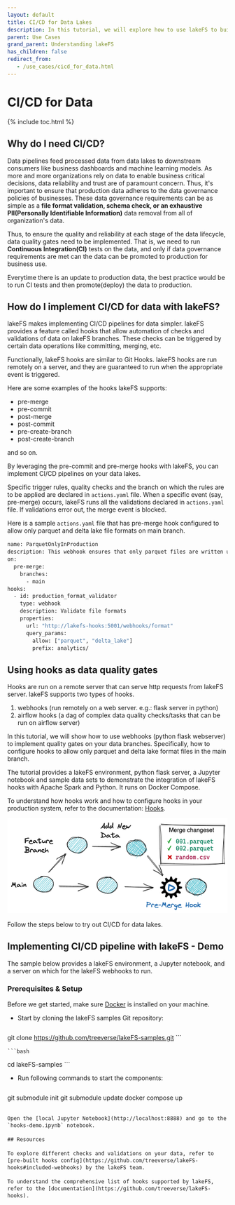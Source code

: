 ```yaml
---
layout: default 
title: CI/CD for Data Lakes
description: In this tutorial, we will explore how to use lakeFS to build a CI/CD pipeline for data lakes.
parent: Use Cases
grand_parent: Understanding lakeFS
has_children: false
redirect_from:
   - /use_cases/cicd_for_data.html
---
```


# CI/CD for Data

{% include toc.html %}

## Why do I need CI/CD?

Data pipelines feed processed data from data lakes to downstream consumers like business dashboards and machine learning models. As more and more organizations rely on data to enable business critical decisions, data reliability and trust are of paramount concern. Thus, it's important to ensure that production data adheres to the data governance policies of businesses. These data governance requirements can be as simple as a **file format validation, schema check, or an exhaustive PII(Personally Identifiable Information)** data removal from all of organization's data. 

Thus, to ensure the quality and reliability at each stage of the data lifecycle, data quality gates need to be implemented. That is, we need to run **Continuous Integration(CI)** tests on the data, and only if data governance requirements are met can the data can be promoted to production for business use. 

Everytime there is an update to production data, the best practice would be to run CI tests and then promote(deploy) the data to production. 

## How do I implement CI/CD for data with lakeFS?

lakeFS makes implementing CI/CD pipelines for data simpler. lakeFS provides a feature called hooks that allow automation of checks and validations of data on lakeFS branches. These checks can be triggered by certain data operations like committing, merging, etc. 

Functionally, lakeFS hooks are similar to Git Hooks. lakeFS hooks are run remotely on a server, and they are guaranteed to run when the appropriate event is triggered.

Here are some examples of the hooks lakeFS supports:
* pre-merge
* pre-commit
* post-merge
* post-commit
* pre-create-branch
* post-create-branch

and so on.

By leveraging the pre-commit and pre-merge hooks with lakeFS, you can implement CI/CD pipelines on your data lakes.

Specific trigger rules, quality checks and the branch on which the rules are to be applied are declared in `actions.yaml` file. When a specific event (say, pre-merge) occurs, lakeFS runs all the validations declared in `actions.yaml` file. If validations error out, the merge event is blocked.

Here is a sample `actions.yaml` file that has pre-merge hook configured to allow only parquet and delta lake file formats on main branch.

```bash
name: ParquetOnlyInProduction
description: This webhook ensures that only parquet files are written under production/
on:
  pre-merge:
    branches:
      - main
hooks:
  - id: production_format_validator
    type: webhook
    description: Validate file formats
    properties:
      url: "http://lakefs-hooks:5001/webhooks/format"
      query_params:
        allow: ["parquet", "delta_lake"]
        prefix: analytics/
```

## Using hooks as data quality gates

Hooks are run on a remote server that can serve http requests from lakeFS server. lakeFS supports two types of hooks.
1. webhooks (run remotely on a web server. e.g.: flask server in python) 
2. airflow hooks (a dag of complex data quality checks/tasks that can be run on airflow server) 

In this tutorial, we will show how to use webhooks (python flask webserver) to implement quality gates on your data branches. Specifically, how to configure hooks to allow only parquet and delta lake format files in the main branch.

The tutorial provides a lakeFS environment, python flask server, a Jupyter notebook and sample data sets to demonstrate the integration of lakeFS hooks with Apache Spark and Python. It runs on Docker Compose.

To understand how hooks work and how to configure hooks in your production system, refer to the documentation: [Hooks](../../understand/use_cases/cicd_for_data.md#using-hooks-as-data-quality-gates). 

![lakeFS hooks - Promotion workflow](../../assets/img/promotion_workflow.png)

Follow the steps below to try out CI/CD for data lakes.

## Implementing CI/CD pipeline with lakeFS - Demo

The sample below provides a lakeFS environment, a Jupyter notebook, and a server on which for the lakeFS webhooks to run. 
### Prerequisites & Setup

Before we get started, make sure [Docker](https://docs.docker.com/engine/install/) is installed on your machine.

* Start by cloning the lakeFS samples Git repository:

    ```bash
git clone https://github.com/treeverse/lakeFS-samples.git
    ```

    ```bash
cd lakeFS-samples
    ```

* Run following commands to start the components: 

    ```bash
git submodule init
git submodule update
docker compose up
```

Open the [local Jupyter Notebook](http://localhost:8888) and go to the `hooks-demo.ipynb` notebook.

## Resources 

To explore different checks and validations on your data, refer to [pre-built hooks config](https://github.com/treeverse/lakeFS-hooks#included-webhooks) by the lakeFS team. 

To understand the comprehensive list of hooks supported by lakeFS, refer to the [documentation](https://github.com/treeverse/lakeFS-hooks).
